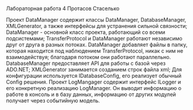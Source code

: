 Лабораторная работа 4 Протасов Стаселько

Проект DataManager содержит классы DataManager, DatabaseManager, XMLGenerator, а также интерфейсы для устранения сильной связности;
DataManager - основной класс проекта, работающий со всеми подсистемами;
TransferProtocol и DataManager работают независимо друг от друга в разных потоках. DataManager добавляет файлы в папку, которая находится под наблюдением TransferProtocol, никак с ним не взаимодействуя; благодаря потоком они работают параллельно.
DatabaseManager предоставляет API для работы с базой через ADO.NET;
XMLGenerator занимается созданием строк файла xml;
Для конфигурации используется IDatabaseConfig, его реализует обычный Config решения.
Проект LogMangager содержит интерфейс ILogger и его конкретную реализацию LogManager. Он выводит информацию о работе в консоль и в базу данных, информацию от других модулей получает через событийную модель.
